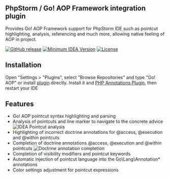 PhpStorm / Go! AOP Framework integration plugin
-----------------

Provides Go! AOP Framework support for PhpStorm IDE such as pointcut highlighting, analysis, referencing and much more, allowing native feeling of AOP in project.

[![GitHub release](https://img.shields.io/github/release/goaop/idea-plugin.svg)](https://github.com/goaop/idea-plugin/releases/latest)
[![Minimum IDEA Version](http://img.shields.io/badge/IDEA-131-8892BF.svg)](http://www.jetbrains.org/intellij/sdk/docs/basics/getting_started/build_number_ranges.html)
[![License](https://img.shields.io/github/license/goaop/idea-plugin.svg)](https://github.com/goaop/idea-plugin)

Installation
---------------

Open "Settings > "Plugins", select "Browse Repositories" and type "Go! AOP" or install [plugin](https://plugins.jetbrains.com/plugin/7785) directly.
Install it and [PHP Annotations Plugin](http://plugins.jetbrains.com/plugin/7320), then restart your IDE

Features
----------
   - Go! AOP pointcut syntax highlighting and parsing
   - Analysis of pointcuts and line marker to navigate to the concrete advice ![IDEA Pointcut analysis](https://raw.githubusercontent.com/goaop/idea-plugin/master/images/advise-navigation.gif)
   - Highlighting of incorrect doctrine annotations for @access, @execution and @within pointcuts
   - Completion of doctrine annotations @access, @execution and @within pointcuts ![Doctrine annotation completion](https://raw.githubusercontent.com/goaop/idea-plugin/master/images/doctrine-completion.gif) 
   - Completion of visibility modifiers and pointcut keywords
   - Automatic injection of pointcut language into the Go\Lang\Annotation\* annotations
   - Color settings adjustment for pointcut expressions